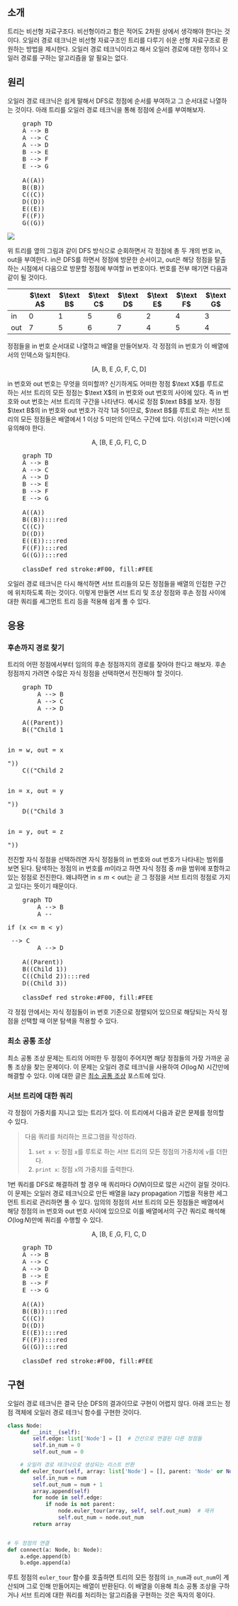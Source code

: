 ## 소개

트리는 비선형 자료구조다. 비선형이라고 함은 적어도 2차원 상에서 생각해야 한다는 것이다. 오일러 경로 테크닉은 비선형 자료구조인 트리를 다루기 쉬운 선형 자료구조로 환원하는 방법을 제시한다. 오일러 경로 테크닉이라고 해서 오일러 경로에 대한 정의나 오일러 경로를 구하는 알고리즘을 알 필요는 없다.

## 원리

오일러 경로 테크닉은 쉽게 말해서 DFS로 정점에 순서를 부여하고 그 순서대로 나열하는 것이다. 아래 트리를 오일러 경로 테크닉을 통해 정점에 순서를 부여해보자.

<pre class="mermaid">
    graph TD
    A --> B
    A --> C
    A --> D
    B --> E
    B --> F
    E --> G

    A((A))
    B((B))
    C((C))
    D((D))
    E((E))
    F((F))
    G((G))
</pre>

<img src="https://upload.wikimedia.org/wikipedia/commons/thumb/1/14/Stirling_permutation_Euler_tour.svg/306px-Stirling_permutation_Euler_tour.svg.png" style="background-color: white"/>

위 트리를 옆의 그림과 같이 DFS 방식으로 순회하면서 각 정점에 총 두 개의 번호 $\text{in}$, $\text{out}$을 부여한다. $\text{in}$은 DFS를 하면서 정점에 방문한 순서이고, $\text{out}$은 해당 정점을 탈출하는 시점에서 다음으로 방문할 정점에 부여할 $\text{in}$ 번호이다. 번호를 전부 매기면 다음과 같이 될 것이다.

|              | $\text A$ | $\text B$ | $\text C$ | $\text D$ | $\text E$ | $\text F$ | $\text G$ |
| ---          | ---       | ---       | ---       | ---       | ---       | ---       | ---       |
| $\text{in}$  | 0         | 1         | 5         | 6         | 2         | 4         | 3         |
| $\text{out}$ | 7         | 5         | 6         | 7         | 4         | 5         | 4         |

정점들을 $\text{in}$ 번호 순서대로 나열하고 배열을 만들어보자. 각 정점의 $\text{in}$ 번호가 이 배열에서의 인덱스와 일치한다.

$$
\left[\text{A, B, E ,G, F, C, D}\right]
$$

$\text{in}$ 번호와 $\text{out}$ 번호는 무엇을 의미할까? 신기하게도 어떠한 정점 $\text X$를 루트로 하는 서브 트리의 모든 정점는 $\text X$의 $\text{in}$ 번호와 $\text{out}$ 번호의 사이에 있다. 즉 $\text{in}$ 번호와 $\text{out}$ 번호는 서브 트리의 구간을 나타낸다. 예시로 정점 $\text B$를 보자. 정점 $\text B$의 $\text{in}$ 번호와 $\text{out}$ 번호가 각각 1과 5이므로, $\text B$를 루트로 하는 서브 트리의 모든 정점들은 배열에서 1 이상 5 미만의 인덱스 구간에 있다. 이상($\le$)과 미만($<$)에 유의해야 한다.

$$
\text{A, [B, E ,G, F], C, D}
$$

<pre class="mermaid">
    graph TD
    A --> B
    A --> C
    A --> D
    B --> E
    B --> F
    E --> G

    A((A))
    B((B)):::red
    C((C))
    D((D))
    E((E)):::red
    F((F)):::red
    G((G)):::red

    classDef red stroke:#F00, fill:#FEE
</pre>

오일러 경로 테크닉은 다시 해석하면 서브 트리들의 모든 정점들을 배열의 인접한 구간에 위치하도록 하는 것이다. 이렇게 만들면 서브 트리 및 조상 정점와 후손 정점 사이에 대한 쿼리를 세그먼트 트리 등을 적용해 쉽게 풀 수 있다.

## 응용

### 후손까지 경로 찾기

트리의 어떤 정점에서부터 임의의 후손 정점까지의 경로를 찾아야 한다고 해보자. 후손 정점까지 가려면 수많은 자식 정점을 선택하면서 전진해야 할 것이다.

<pre class="mermaid">
    graph TD
        A --> B
        A --> C
        A --> D

    A((Parent))
    B(("Child 1
    <p>in = w, out = x</p>"))
    C(("Child 2
    <p>in = x, out = y</p>"))
    D(("Child 3
    <p>in = y, out = z</p>"))
</pre>

전진할 자식 정점을 선택하려면 자식 정점들의 $\text{in}$ 번호와 $\text{out}$ 번호가 나타내는 범위를 보면 된다. 탐색하는 정점의 $\text{in}$ 번호를 $m$이라고 하면 자식 정점 중 $m$을 범위에 포함하고 있는 정점로 전진한다. 왜냐하면 $\text{in} \le m < \text{out}$는 곧 그 정점을 서브 트리의 정점로 가지고 있다는 뜻이기 때문이다.

<pre class="mermaid">
    graph TD
        A --> B
        A -- <p>if (x <= m < y)</p> --> C
        A --> D

    A((Parent))
    B((Child 1))
    C((Child 2)):::red
    D((Child 3))

    classDef red stroke:#F00, fill:#FEE
</pre>

각 정점 안에서는 자식 정점들이 $\text{in}$ 번호 기준으로 정렬되어 있으므로 해당되는 자식 정점을 선택할 때 이분 탐색을 적용할 수 있다. 

### 최소 공통 조상

최소 공통 조상 문제는 트리의 어떠한 두 정점이 주어지면 해당 정점들의 가장 가까운 공통 조상을 찾는 문제이다. 이 문제는 오일러 경로 테크닉을 사용하여 $O(\log N)$ 시간만에 해결할 수 있다. 이에 대한 글은 <a href="../../../2024/01/20/lca.html#h-오일러-경로-테크닉">최소 공통 조상</a> 포스트에 있다.

### 서브 트리에 대한 쿼리

각 정점이 가중치를 지니고 있는 트리가 있다. 이 트리에서 다음과 같은 문제를 정의할 수 있다.

> 다음 쿼리를 처리하는 프로그램을 작성하라.
> 1. `set x v`: 정점 `x`를 루트로 하는 서브 트리의 모든 정점의 가중치에 `v`를 더한다.
> 2. `print x`: 정점 `x`의 가중치를 출력한다.

1번 쿼리를 DFS로 해결하려 할 경우 매 쿼리마다 $O(N)$이므로 많은 시간이 걸릴 것이다. 이 문제는 오일러 경로 테크닉으로 만든 배열을 lazy propagation 기법을 적용한 세그먼트 트리로 관리하면 풀 수 있다. 임의의 정점의 서브 트리의 모든 정점들은 배열에서 해당 정점의 $\text{in}$ 번호와 $\text{out}$ 번호 사이에 있으므로 이를 배열에서의 구간 쿼리로 해석해 $O(\log N)$만에 쿼리를 수행할 수 있다.

$$
\text{A, [B, E ,G, F], C, D}
$$

<pre class="mermaid">
    graph TD
    A --> B
    A --> C
    A --> D
    B --> E
    B --> F
    E --> G

    A((A))
    B((B)):::red
    C((C))
    D((D))
    E((E)):::red
    F((F)):::red
    G((G)):::red

    classDef red stroke:#F00, fill:#FEE
</pre>

## 구현

오일러 경로 테크닉은 결국 단순 DFS의 결과이므로 구현이 어렵지 않다. 아래 코드는 정점 객체에 오일러 경로 테크닉 함수를 구현한 것이다.

```python
class Node:
    def __init__(self):
        self.edge: list['Node'] = []  # 간선으로 연결된 다른 정점들
        self.in_num = 0
        self.out_num = 0

    # 오일러 경로 테크닉으로 생성되는 리스트 반환
    def euler_tour(self, array: list['Node'] = [], parent: 'Node' or None = None, num: int = 0) -> list['Node']:
        self.in_num = num
        self.out_num = num + 1
        array.append(self)
        for node in self.edge:
            if node is not parent:
                node.euler_tour(array, self, self.out_num)  # 재귀
                self.out_num = node.out_num
        return array


# 두 정점의 연결
def connect(a: Node, b: Node):
    a.edge.append(b)
    b.edge.append(a)
```

루트 정점의 `euler_tour` 함수를 호출하면 트리의 모든 정점의 `in_num`과 `out_num`이 계산되며 그로 인해 만들어지는 배열이 반환된다. 이 배열을 이용해 최소 공통 조상을 구하거나 서브 트리에 대한 쿼리를 처리하는 알고리즘을 구현하는 것은 독자의 몫이다.
